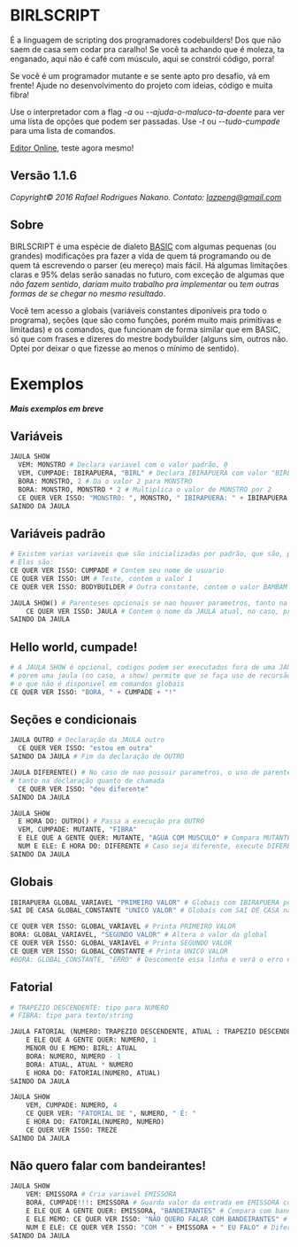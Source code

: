 # BIRLSCRIPT

É a linguagem de scripting dos programadores codebuilders! Dos que não saem de casa
sem codar pra caralho! Se você ta achando que é moleza, ta enganado, aqui não é
café com músculo, aqui se constrói código, porra!

Se você é um programador mutante e se sente apto pro desafio, vá em frente!
Ajude no desenvolvimento do projeto com ideias, código e muita fibra!

Use o interpretador com a flag *-a* ou *--ajuda-o-maluco-ta-doente* para ver uma lista
de opções que podem ser passadas. Use *-t* ou *--tudo-cumpade* para uma lista de comandos.

[Editor Online](https://birlscript.github.io/), teste agora mesmo!

## Versão 1.1.6

*Copyright© 2016 Rafael Rodrigues Nakano. Contato: lazpeng@gmail.com*

## Sobre
BIRLSCRIPT é uma espécie de dialeto [BASIC](https://pt.wikipedia.org/wiki/BASIC) com algumas pequenas (ou grandes)
modificações pra fazer a vida de quem tá programando ou de quem tá escrevendo o parser
(eu mereço) mais fácil. Há algumas limitações claras e 95% delas serão sanadas no futuro,
com exceção de algumas que *não fazem sentido*, *dariam muito trabalho pra implementar* ou
*tem outras formas de se chegar no mesmo resultado*.

Você tem acesso a globais (variáveis constantes diponíveis pra todo o programa), seções
(que são como funções, porém muito mais primitivas e limitadas) e os comandos, que funcionam
de forma similar que em BASIC, só que com frases e dizeres do mestre bodybuilder (alguns sim,
outros não. Optei por deixar o que fizesse ao menos o mínimo de sentido).

# Exemplos

***Mais exemplos em breve***

## Variáveis
```python
JAULA SHOW
  VEM: MONSTRO # Declara variavel com o valor padrão, 0
  VEM, CUMPADE: IBIRAPUERA, "BIRL" # Declara IBIRAPUERA com valor "BIRL"
  BORA: MONSTRO, 2 # Da o valor 2 para MONSTRO
  BORA: MONSTRO, MONSTRO * 2 # Multiplica o valor de MONSTRO por 2
  CE QUER VER ISSO: "MONSTRO: ", MONSTRO, " IBIRAPUERA: " + IBIRAPUERA
SAINDO DA JAULA
```

## Variáveis padrão
```python
# Existem varias variaveis que são inicializadas por padrão, que são, por sua vez, constantes.
# Elas são:
CE QUER VER ISSO: CUMPADE # Contem seu nome de usuario
CE QUER VER ISSO: UM # Teste, contem o valor 1
CE QUER VER ISSO: BODYBUILDER # Outra constante, contem o valor BAMBAM

JAULA SHOW() # Parenteses opcionais se nao houver parametros, tanto na declaração quanto na chamada
    CE QUER VER ISSO: JAULA # Contem o nome da JAULA atual, no caso, printa SHOW
SAINDO DA JAULA
```

## Hello world, cumpade!
```python
# A JAULA SHOW é opcional, codigos podem ser executados fora de uma JAULA
# porem uma jaula (no caso, a show) permite que se faça uso de recursão,
# o que não é disponivel em comandos globais
CE QUER VER ISSO: "BORA, " + CUMPADE + "!"

```

## Seções e condicionais
```python
JAULA OUTRO # Declaração da JAULA outro
  CE QUER VER ISSO: "estou em outra"
SAINDO DA JAULA # Fim da declaração de OUTRO

JAULA DIFERENTE() # No caso de nao possuir parametros, o uso de parenteses é opcional,
# tanto na declaração quanto de chamada
  CE QUER VER ISSO: "deu diferente"
SAINDO DA JAULA

JAULA SHOW
  E HORA DO: OUTRO() # Passa a execução pra OUTRO
  VEM, CUMPADE: MUTANTE, "FIBRA"
  E ELE QUE A GENTE QUER: MUTANTE, "AGUA COM MUSCULO" # Compara MUTANTE com "AGUA COM MUSCULO"
  NUM E ELE: É HORA DO: DIFERENTE # Caso seja diferente, execute DIFERENTE
SAINDO DA JAULA
```

## Globais
```python
IBIRAPUERA GLOBAL_VARIAVEL "PRIMEIRO VALOR" # Globais com IBIRAPUERA podem ser alterados
SAI DE CASA GLOBAL_CONSTANTE "UNICO VALOR" # Globais com SAI DE CASA não podem ter ser alterados

CE QUER VER ISSO: GLOBAL_VARIAVEL # Printa PRIMEIRO VALOR
BORA: GLOBAL_VARIAVEL, "SEGUNDO VALOR" # Altera o valor da global
CE QUER VER ISSO: GLOBAL_VARIAVEL # Printa SEGUNDO VALOR
CE QUER VER ISSO: GLOBAL_CONSTANTE # Printa UNICO VALOR
#BORA: GLOBAL_CONSTANTE, "ERRO" # Descomente essa linha e verá o erro na execução
```

## Fatorial
```python
# TRAPEZIO DESCENDENTE: tipo para NUMERO
# FIBRA: tipo para texto/string

JAULA FATORIAL (NUMERO: TRAPEZIO DESCENDENTE, ATUAL : TRAPEZIO DESCENDENTE)
    E ELE QUE A GENTE QUER: NUMERO, 1
    MENOR OU E MEMO: BIRL: ATUAL
    BORA: NUMERO, NUMERO - 1
    BORA: ATUAL, ATUAL * NUMERO
    E HORA DO: FATORIAL(NUMERO, ATUAL)
SAINDO DA JAULA

JAULA SHOW
    VEM, CUMPADE: NUMERO, 4
    CE QUER VER: "FATORIAL DE ", NUMERO, " É: "
    E HORA DO: FATORIAL(NUMERO, NUMERO)
    CE QUER VER ISSO: TREZE
SAINDO DA JAULA
```

## Não quero falar com bandeirantes!
```python
JAULA SHOW
    VEM: EMISSORA # Cria variavel EMISSORA
    BORA, CUMPADE!!!: EMISSORA # Guarda valor da entrada em EMISSORA com letras maiusculas
    E ELE QUE A GENTE QUER: EMISSORA, "BANDEIRANTES" # Compara com bandeirantes
    E ELE MEMO: CE QUER VER ISSO: "NÃO QUERO FALAR COM BANDEIRANTES" # Caso seja igual, execute bandeirantes
    NUM E ELE: CE QUER VER ISSO: "COM " + EMISSORA + " EU FALO" # Diferente, execute outro
SAINDO DA JAULA

```
